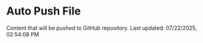 # Auto Push File

Content that will be pushed to GitHub repository.
Last updated: 07/22/2025, 02:54:08 PM